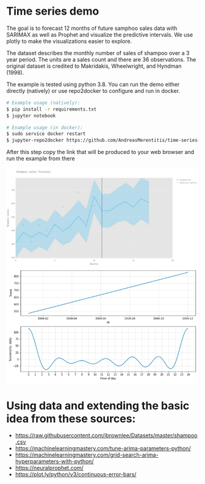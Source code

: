 # Time series demo

The goal is to forecast 12 months of future samphoo sales data with SARIMAX as well as Prophet 
and visualize the predictive intervals. We use plotly to make the visualizations easier to explore. 

The dataset describes the monthly number of sales of shampoo over a 3 year period.
The units are a sales count and there are 36 observations. The original dataset is credited 
to Makridakis, Wheelwright, and Hyndman (1998). 

The example is tested using python 3.8. You can run the demo either directly (natively) or use 
repo2docker to configure and run in docker.

```bash
# Example usage (natively): 
$ pip install -r requirements.txt
$ jupyter notebook 
```

```bash
# Example usage (in docker): 
$ sudo service docker restart
$ jupyter-repo2docker https://github.com/AndreasMerentitis/time-series-demo
```
After this step copy the link that will be produced to your web browser and run the example from there


![relative path 1](/Shampoo_sales_SARIMAX.jpeg?raw=true "Shampoo_sales_SARIMAX.jpeg")
![relative path 1](/Sahmpoo_sales_components_Prophet.png?raw=true "Sahmpoo_sales_components_Prophet.png")


# Using data and extending the basic idea from these sources:
* https://raw.githubusercontent.com/jbrownlee/Datasets/master/shampoo.csv
* https://machinelearningmastery.com/tune-arima-parameters-python/
* https://machinelearningmastery.com/grid-search-arima-hyperparameters-with-python/
* https://neuralprophet.com/
* https://plot.ly/python/v3/continuous-error-bars/



